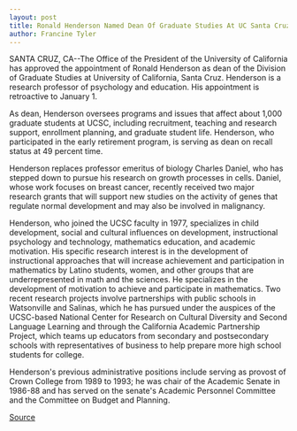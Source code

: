 ```yaml
---
layout: post
title: Ronald Henderson Named Dean Of Graduate Studies At UC Santa Cruz
author: Francine Tyler
---
```


SANTA CRUZ, CA--The Office of the President of the University of  California has approved the appointment of Ronald Henderson as dean  of the Division of Graduate Studies at University of California, Santa  Cruz. Henderson is a research professor of psychology and education.  His appointment is retroactive to January 1.

As dean, Henderson oversees programs and issues that affect  about 1,000 graduate students at UCSC, including recruitment,  teaching and research support, enrollment planning, and graduate  student life. Henderson, who participated in the early retirement  program, is serving as dean on recall status at 49 percent time.

Henderson replaces professor emeritus of biology Charles  Daniel, who has stepped down to pursue his research on growth  processes in cells. Daniel, whose work focuses on breast cancer,  recently received two major research grants that will support new  studies on the activity of genes that regulate normal development  and may also be involved in malignancy.

Henderson, who joined the UCSC faculty in 1977, specializes in  child development, social and cultural influences on development,  instructional psychology and technology, mathematics education, and  academic motivation. His specific research interest is in the  development of instructional approaches that will increase  achievement and participation in mathematics by Latino students,  women, and other groups that are underrepresented in math and the  sciences. He specializes in the development of motivation to achieve  and participate in mathematics. Two recent research projects  involve partnerships with public schools in Watsonville and Salinas,  which he has pursued under the auspices of the UCSC-based National  Center for Research on Cultural Diversity and Second Language  Learning and through the California Academic Partnership Project,  which teams up educators from secondary and postsecondary schools  with representatives of business to help prepare more high school  students for college.

Henderson's previous administrative positions include serving  as provost of Crown College from 1989 to 1993; he was chair of the  Academic Senate in 1986-88 and has served on the senate's  Academic Personnel Committee and the Committee on Budget and  Planning.

[Source](http://www1.ucsc.edu/news_events/press_releases/archive/94-95/02-95/021495-Ronald_Henderson_na.html "Permalink to 021495-Ronald_Henderson_na")
